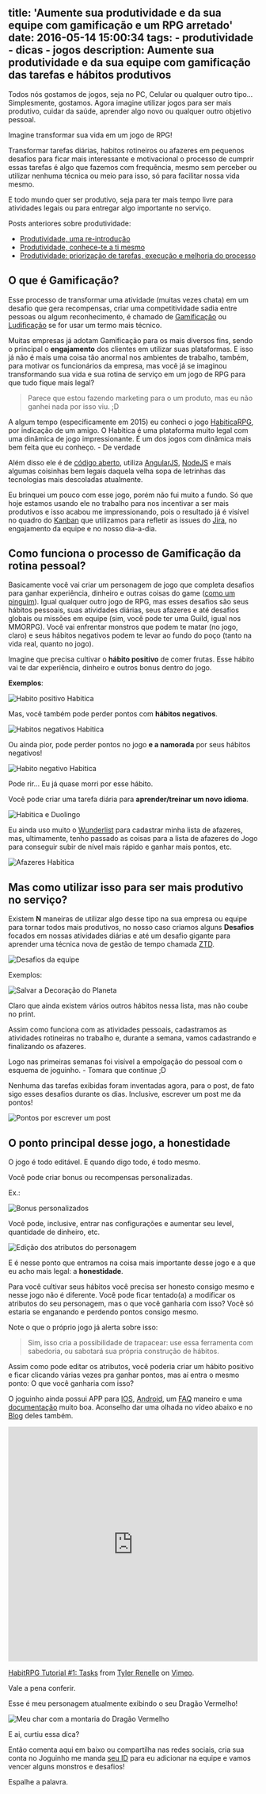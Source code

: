 title: 'Aumente sua produtividade e da sua equipe com gamificação e um RPG arretado'
date: 2016-05-14 15:00:34
tags:
    - produtividade
    - dicas
    - jogos
description: Aumente sua produtividade e da sua equipe com gamificação das tarefas e hábitos produtivos
---

Todos nós gostamos de jogos, seja no PC, Celular ou qualquer outro tipo... Simplesmente, gostamos. Agora imagine utilizar jogos para ser mais produtivo, cuidar da saúde, aprender algo novo ou qualquer outro objetivo pessoal.

Imagine transformar sua vida em um jogo de RPG!<!-- more -->

Transformar tarefas diárias, habitos rotineiros ou afazeres em pequenos desafios para ficar mais interessante e motivacional o processo de cumprir essas tarefas é algo que fazemos com frequência, mesmo sem perceber ou utilizar nenhuma técnica ou meio para isso, só para facilitar nossa vida mesmo.

E todo mundo quer ser produtivo, seja para ter mais tempo livre para atividades legais ou para entregar algo importante no serviço.

Posts anteriores sobre produtividade:

- [Produtividade, uma re-introdução](/posts/produtividade-uma-re-introducao/)
- [Produtividade, conhece-te a ti mesmo](/posts/Produtividade-conhece-te-a-ti-mesmo/)
- [Produtividade: priorização de tarefas, execução e melhoria do processo](/posts/Produtividade-priorizacao-de-tarefas-execucao-e-melhoria-do-processo/)

## O que é Gamificação?

Esse processo de transformar uma atividade (muitas vezes chata) em um desafio que gera recompensas, criar uma competitividade sadia entre pessoas ou algum reconhecimento, é chamado de [Gamificação](http://www.mjv.com.br/biblioteca/infografico-o-que-e-gamificacao) ou [Ludificação](https://pt.wikipedia.org/wiki/Ludifica%C3%A7%C3%A3o) se for usar um termo mais técnico.

Muitas empresas já adotam Gamificação para os mais diversos fins, sendo o principal o **engajamento** dos clientes em utilizar suas plataformas. E isso já não é mais uma coisa tão anormal nos ambientes de trabalho, também, para motivar os funcionários da empresa, mas você já se imaginou transformando sua vida e sua rotina de serviço em um jogo de RPG para que tudo fique mais legal?

> Parece que estou fazendo marketing para o um produto, mas eu não ganhei nada por isso viu. ;D

A algum tempo (especificamente em 2015) eu conheci o jogo [HabiticaRPG](http://habitica.com), por indicação de um amigo. O Habitica é uma plataforma muito legal com uma dinâmica de jogo impressionante. É um dos jogos com dinâmica mais bem feita que eu conheço. - De verdade

Além disso ele é de [código aberto](https://github.com/habitrpg/habitrpg/), utiliza [AngularJS](https://angularjs.org/), [NodeJS](http://nodejs.org/) e mais algumas coisinhas bem legais daquela velha sopa de letrinhas das tecnologias mais descoladas atualmente.

Eu brinquei um pouco com esse jogo, porém não fui muito a fundo. Só que hoje estamos usando ele no trabalho para nos incentivar a ser mais produtivos e isso acabou me impressionando, pois o resultado já é visível no quadro do [Kanban](https://pt.wikipedia.org/wiki/Kanban) que utilizamos para refletir as issues do [Jira](https://www.atlassian.com/software/jira), no engajamento da equipe e no nosso dia-a-dia.

## Como funciona o processo de Gamificação da rotina pessoal?

Basicamente você vai criar um personagem de jogo que completa desafios para ganhar experiência, dinheiro e outras coisas do game ([como um pinguim](http://habitica.wikia.com/wiki/The_Fowl_Frost)). Igual qualquer outro jogo de RPG, mas esses desafios são seus hábitos pessoais, suas atividades diárias, seus afazeres e até desafios globais ou missões em equipe (sim, você pode ter uma Guild, igual nos MMORPG). Você vai enfrentar monstros que podem te matar (no jogo, claro) e seus hábitos negativos podem te levar ao fundo do poço (tanto na vida real, quanto no jogo).

Imagine que precisa cultivar o **hábito positivo** de comer frutas.  Esse hábito vai te dar experiência, dinheiro e outros bonus dentro do jogo.

**Exemplos**:

![Habito positivo Habitica](http://s32.postimg.org/7mueoovlh/habito_positivo_habitica.png)

Mas, você também pode perder pontos com **hábitos negativos**.

![Habitos negativos Habitica](http://s32.postimg.org/z119o4n3p/habitos_negativo_habitica.png)

Ou ainda pior, pode perder pontos no jogo **e a namorada** por seus hábitos negativos!

![Habito negativo Habitica](http://s32.postimg.org/iumlc0cxh/habito_negativo_habitica.png)

 Pode rir… Eu já quase morri por esse hábito.

Você pode criar uma tarefa diária para **aprender/treinar um novo idioma**.

![Habitica e Duolingo](http://s32.postimg.org/pelp7czg5/habitica_e_duolingo.png)

Eu ainda uso muito o [Wunderlist](http://wunderlist.com/) para cadastrar minha lista de afazeres, mas, ultimamente, tenho passado as coisas para a lista de afazeres do Jogo para conseguir subir de nível mais rápido e ganhar mais pontos, etc.

![Afazeres Habitica](http://s32.postimg.org/5wwk7wprp/afazeres_habitica.png)

## Mas como utilizar isso para ser mais produtivo no serviço?

Existem **N** maneiras de utilizar algo desse tipo na sua empresa ou equipe para tornar todos mais produtivos, no nosso caso criamos alguns **Desafios** focados em nossas atividades diárias e até um desafio gigante para aprender uma técnica nova de gestão de tempo chamada [ZTD](http://efetividade.net/2011/11/ztd-um-jeito-zen-e-minimalista-de-buscar-a-produtividade-pessoal.html).

![Desafios da equipe](http://s32.postimg.org/f2gwp1e2d/desafios_da_equipe.png)

Exemplos:

![Salvar a Decoração do Planeta](http://s32.postimg.org/etfxpzj91/salvar_a_decoracao_do_planeta.png)

Claro que ainda existem vários outros hábitos nessa lista, mas não coube no print.

Assim como funciona com as atividades pessoais, cadastramos as atividades rotineiras no trabalho e, durante a semana, vamos cadastrando e finalizando os afazeres.

Logo nas primeiras semanas foi visível a empolgação do pessoal com o esquema de joguinho. - Tomara que continue ;D

Nenhuma das tarefas exibidas foram inventadas agora, para o post, de fato sigo esses desafios durante os dias. Inclusive, escrever um post me da pontos!

![Pontos por escrever um post](http://s32.postimg.org/bpp0yaat1/pontos_por_escrever_um_post.png)

## O ponto principal desse jogo, a honestidade

O jogo é todo editável. E quando digo todo, é todo mesmo.

Você pode criar bonus ou recompensas personalizadas.

Ex.:

![Bonus personalizados](http://s32.postimg.org/nimkbtvxx/bonus_personalizados.png)

Você pode, inclusive, entrar nas configurações e aumentar seu level, quantidade de dinheiro, etc.

![Edição dos atributos do personagem](http://s32.postimg.org/n26emieid/edicao_dos_atributos.png)

E é nesse ponto que entramos na coisa mais importante desse jogo e a que eu acho mais legal: a **honestidade**.

Para você cultivar seus hábitos você precisa ser honesto consigo mesmo e nesse jogo não é diferente. Você pode ficar tentado(a) a modificar os atributos do seu personagem, mas o que você ganharia com isso? Você só estaria se enganando e perdendo pontos consigo mesmo.

Note o que o próprio jogo já alerta sobre isso:

> Sim, isso cria a possibilidade de trapacear: use essa ferramenta com sabedoria, ou sabotará sua própria construção de hábitos.

Assim como pode editar os atributos, você poderia criar um hábito positivo e ficar clicando várias vezes pra ganhar pontos, mas aí entra o mesmo ponto: O que você ganharia com isso?

O joguinho ainda possui APP para [IOS](https://itunes.apple.com/us/app/habitica/id994882113?ls=1&mt=8), [Android](https://play.google.com/store/apps/details?id=com.habitrpg.android.habitica), um [FAQ](https://habitica.com/static/faq/) maneiro e uma [documentação](http://habitica.wikia.com/wiki/Habitica_Wiki) muito boa. Aconselho dar uma olhada no vídeo abaixo e no [Blog](http://blog.habitrpg.com/) deles também.

<iframe src="https://player.vimeo.com/video/57654086" width="100%" height="473px" frameborder="0" allowfullscreen></iframe>
<p><a href="https://vimeo.com/57654086">HabitRPG Tutorial #1: Tasks</a> from <a href="https://vimeo.com/tylerrenelle">Tyler Renelle</a> on <a href="https://vimeo.com">Vimeo</a>.</p>

Vale a pena conferir.

Esse é meu personagem atualmente exibindo o seu Dragão Vermelho!

![Meu char com a montaria do Dragão Vermelho](http://s32.postimg.org/objeok8xh/meu_char_e_dragao.png)

E ai, curtiu essa dica?

Então comenta aqui em baixo ou compartilha nas redes sociais, cria sua conta no Joguinho me manda [seu ID](http://habitica.wikia.com/wiki/Party) para eu adicionar na equipe e vamos vencer alguns monstros e desafios!

Espalhe a palavra.
